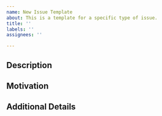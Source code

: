 ```yaml
---
name: New Issue Template
about: This is a template for a specific type of issue.
title: ''
labels: ''
assignees: ''

---
```


## Description


## Motivation


## Additional Details
<!-- This is a comment that doesn't render -->
